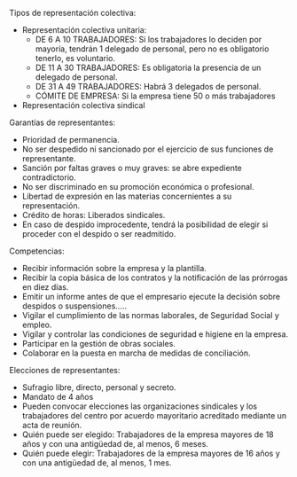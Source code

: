 Tipos de representación colectiva:
- Representación colectiva unitaria:
	- DE 6 A 10 TRABAJADORES: Si los trabajadores lo deciden por mayoría, tendrán 1 delegado de personal, pero no es obligatorio tenerlo, es voluntario. 
	- DE 11 A 30 TRABAJADORES: Es obligatoria la presencia de un delegado de personal. 
	- DE 31 A 49 TRABAJADORES: Habrá 3 delegados de personal. 
	- CÓMITE DE EMPRESA: Si la empresa tiene 50 o más trabajadores
- Representación colectiva sindical

Garantías de representantes:
- Prioridad de permanencia.
- No ser despedido ni sancionado por el ejercicio de sus funciones de representante.
- Sanción por faltas graves o muy graves: se abre expediente contradictorio. 
- No ser discriminado en su promoción económica o profesional.
- Libertad de expresión en las materias concernientes a su representación.
- Crédito de horas: Liberados sindicales.
- En caso de despido improcedente, tendrá la posibilidad de elegir si proceder con el despido o ser readmitido.

Competencias:
- Recibir información sobre la empresa y la plantilla. 
- Recibir la copia básica de los contratos y la notificación de las prórrogas en diez días. 
- Emitir un informe antes de que el empresario ejecute la decisión sobre despidos o suspensiones….. 
- Vigilar el cumplimiento de las normas laborales, de Seguridad Social y empleo.
- Vigilar y controlar las condiciones de seguridad e higiene en la empresa.
- Participar en la gestión de obras sociales.
- Colaborar en la puesta en marcha de medidas de conciliación.

Elecciones de representantes: 
- Sufragio libre, directo, personal y secreto. 
- Mandato de 4 años 
- Pueden convocar elecciones las organizaciones sindicales y los trabajadores del centro por acuerdo mayoritario acreditado mediante un acta de reunión. 
- Quién puede ser elegido: Trabajadores de la empresa mayores de 18 años y con una antigüedad de, al menos, 6 meses. 
- Quién puede elegir: Trabajadores de la empresa mayores de 16 años y con una antigüedad de, al menos, 1 mes.